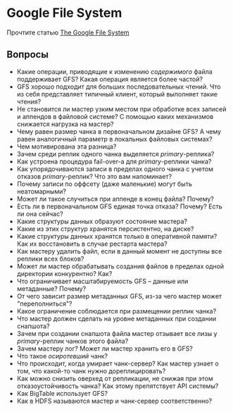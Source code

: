 # Google File System

Прочтите статью [The Google File System](https://ai.google/research/pubs/pub51)

## Вопросы

* Какие операции, приводящие к изменению _содержимого_ файла поддерживает GFS? Какая операция является более частой?
* GFS хорошо подходит для больших последовательных чтений. Что из себя представляет типичный клиент, который выполняет такие чтения?
* Не становится ли мастер узким местом при обработке всех записей и аппендов в файловой системе? С помощью каких механизмов снижается нагрузка на мастер? 
* Чему равен размер чанка в первоначальном дизайне GFS? А чему равен аналогичный параметр в локальных файловых системах?
* Чем мотивирована эта разница?
* Зачем среди реплик одного чанка выделяется _primary_-реплика?
* Как устроена процедура fail-over-а для _primary_-реплики чанка?
* Как упорядочиваются записи в пределах одного чанка с учетом отказов _primary_-реплик? Что это вам напоминает?
* Почему записи по оффсету (даже маленькие) могут быть неатомарными?
* Может ли такое случиться при аппенде в конец файла? Почему? 
* Есть ли в первоначальном GFS единая точка отказа? Почему? Есть ли она сейчас? 
* Какие структуры данных образуют состояние мастера?
* Какие из этих структур хранятся персистентно, на диске?
* Какие структуры данных хранятся только в оперативной памяти? Как их восстановить в случае рестарта мастера?
* Как мастеру удалить файл, если в данный момент не доступны все реплики всех блоков?
* Может ли мастер обрабатывать создания файлов в пределах одной директории конкурентно? Как?
* Что ограничивает масштабируемость GFS – данные или метаданные? Почему?
* От чего зависит размер метаданных GFS, из-за чего мастер может "переполниться"?
* Какое ограничение соблюдается при размещении реплик чанка?
* Что мастер должен сделать на уровне метаданных при создании снапшота?
* Зачем при создании снапшота файла мастер отзывает все лизы у _primary_-реплик чанков этого файла?
* Зачем мастеру лог? Может ли мастер хранить его в GFS?
* Что такое _осиротевший_ чанк? 
* Что происходит, когда умирает чанк-сервер? Как мастер узнает о том, что какой-то чанк нужно дореплицировать?
* Как можно снизить оверхед от репликации, не снижая при этом отказоустойчивость чанка? Как этому препятствует API системы? 
* Как BigTable использует GFS?
* Как в HDFS называются мастер и чанк-сервер соответственно?
